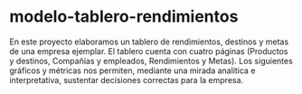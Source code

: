 # modelo-tablero-rendimientos
En este proyecto elaboramos un tablero de rendimientos, destinos y metas de una empresa ejemplar. El tablero cuenta con cuatro páginas (Productos y destinos, Compañías y empleados, Rendimientos y Metas). Los siguientes gráficos y métricas nos permiten, mediante una mirada analítica e interpretativa, sustentar decisiones correctas para la empresa.
